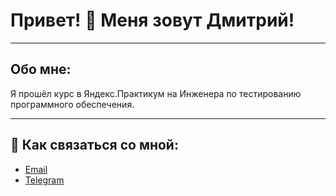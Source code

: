 # Привет! 👋 Меня зовут Дмитрий!
___
## Обо мне: 
Я прошёл курс в Яндекс.Практикум на Инженера по тестированию программного обеспечения.
___
## 🤝 Как связаться со мной:
* [Email](salomatin-d@inbox.ru)
* [Telegram](https://t.me/Dima_Salomatin)
